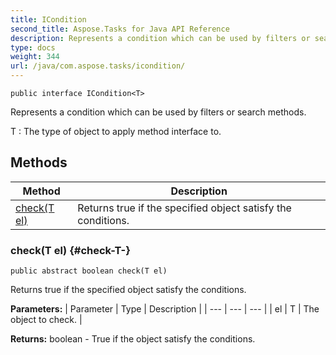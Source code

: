```yaml
---
title: ICondition
second_title: Aspose.Tasks for Java API Reference
description: Represents a condition which can be used by filters or search methods.
type: docs
weight: 344
url: /java/com.aspose.tasks/icondition/
---
```

```
public interface ICondition<T>
```

Represents a condition which can be used by filters or search methods.

 T : The type of object to apply method interface to.
## Methods

| Method | Description |
| --- | --- |
| [check(T el)](#check-T-) | Returns true if the specified object satisfy the conditions. |
### check(T el) {#check-T-}
```
public abstract boolean check(T el)
```


Returns true if the specified object satisfy the conditions.

**Parameters:**
| Parameter | Type | Description |
| --- | --- | --- |
| el | T | The object to check. |

**Returns:**
boolean - True if the object satisfy the conditions.
